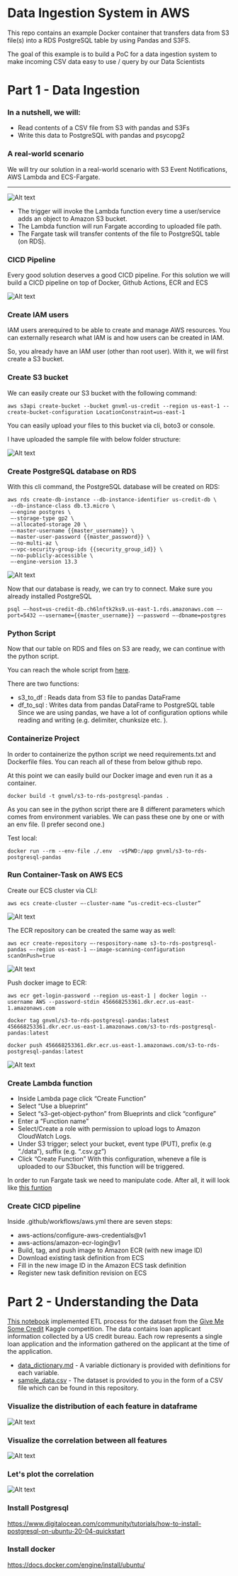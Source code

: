 # Data Ingestion System in AWS

This repo contains an example Docker container that transfers data from S3 file(s) into a RDS PostgreSQL table by using Pandas and S3FS.

The goal of this example is to build a PoC for a data ingestion system to make incoming CSV data easy to use / query by our Data Scientists
# Part 1 - Data Ingestion

### In a nutshell, we will:

* Read contents of a CSV file from S3 with pandas and S3Fs
* Write this data to PostgreSQL with pandas and psycopg2

### A real-world scenario

We will try our solution in a real-world scenario with S3 Event Notifications, AWS Lambda and ECS-Fargate.
***

![Alt text](img/architecture.png "Workflow Overview")

* The trigger will invoke the Lambda function every time a user/service adds an object to Amazon S3 bucket.
* The Lambda function will run Fargate according to uploaded file path.
* The Fargate task will transfer contents of the file to PostgreSQL table (on RDS).

### CICD Pipeline

Every good solution deserves a good CICD pipeline. For this solution we will build a CICD pipeline on top of Docker, Github Actions, ECR and ECS

![Alt text](img/cicd_pipeline.png "CI/CD Pipeline")

### Create IAM users

IAM users arerequired to be able to create and manage AWS resources. You can externally research what IAM is and how users can be created in IAM.

So, you already have an IAM user (other than root user).
With it, we will first create a S3 bucket.

### Create S3 bucket
We can easily create our S3 bucket with the following command:

```
aws s3api create-bucket --bucket gnvml-us-credit --region us-east-1 --create-bucket-configuration LocationConstraint=us-east-1
```

You can easily upload your files to this bucket via cli, boto3 or console.

I have uploaded the sample file with below folder structure:


![Alt text](img/s3-bucket.png "CI/CD Pipeline")

### Create PostgreSQL database on RDS

With this cli command, the PostgreSQL database will be created on RDS:

```
aws rds create-db-instance --db-instance-identifier us-credit-db \
 --db-instance-class db.t3.micro \
 —-engine postgres \
 —-storage-type gp2 \
 —-allocated-storage 20 \
 —-master-username {{master_username}} \
 —-master-user-password {{master_password}} \
 —-no-multi-az \
 —-vpc-security-group-ids {{security_group_id}} \
 —-no-publicly-accessible \
 —-engine-version 13.3

 ```

 ![Alt text](img/rds_database.png "RDS Database")
 
Now that our database is ready, we can try to connect. Make sure you already installed PostgreSQL
```
psql —-host=us-credit-db.ch6lnftk2ks9.us-east-1.rds.amazonaws.com —-port=5432 —-username={{master_username}} —-password —-dbname=postgres
```
### Python Script
Now that our table on RDS and files on S3 are ready, we can continue with the python script.

You can reach the whole script from [here](app.py).

There are two functions:

* s3_to_df : Reads data from S3 file to pandas DataFrame
* df_to_sql : Writes data from pandas DataFrame to PostgreSQL table
Since we are using pandas, we have a lot of configuration options while reading and writing (e.g. delimiter, chunksize etc. ).

### Containerize Project

In order to containerize the python script we need requirements.txt and Dockerfile files. You can reach all of these from below github repo.

At this point we can easily build our Docker image and even run it as a container.

```
docker build -t gnvml/s3-to-rds-postgresql-pandas .
```

As you can see in the python script there are 8 different parameters which comes from environment variables. We can pass these one by one or with an env file. (I prefer second one.)

Test local:
```
docker run --rm --env-file ./.env  -v$PWD:/app gnvml/s3-to-rds-postgresql-pandas
```

### Run Container-Task on AWS ECS

Create our ECS cluster via CLI:
```
aws ecs create-cluster —-cluster-name “us-credit-ecs-cluster”
```
 ![Alt text](img/ecs-cluster.png "ECS Cluster")

 The ECR repository can be created the same way as well:

 ```
 aws ecr create-repository —-respository-name s3-to-rds-postgresql-pandas —-region us-east-1 —-image-scanning-configuration scanOnPush=true
 ```

  ![Alt text](img/ecr-repo.png "ECR Repo")

Push docker image to ECR:

```
aws ecr get-login-password --region us-east-1 | docker login --username AWS --password-stdin 456668253361.dkr.ecr.us-east-1.amazonaws.com

docker tag gnvml/s3-to-rds-postgresql-pandas:latest 456668253361.dkr.ecr.us-east-1.amazonaws.com/s3-to-rds-postgresql-pandas:latest

docker push 456668253361.dkr.ecr.us-east-1.amazonaws.com/s3-to-rds-postgresql-pandas:latest
```

  ![Alt text](img/docker-img.png "Docker Image")

### Create Lambda function
* Inside Lambda page click “Create Function”
* Select “Use a blueprint”
* Select “s3-get-object-python” from Blueprints and click “configure”
* Enter a “Function name”
* Select/Create a role with permission to upload logs to Amazon CloudWatch Logs.
* Under S3 trigger; select your bucket, event type (PUT), prefix (e.g “./data”), suffix (e.g. “.csv.gz”)
* Click “Create Function”
With this configuration, wheneve a file is uploaded to our S3bucket, this function will be triggered.

In order to run Fargate task we need to manipulate code. After all, it will look like [this funtion](fargate_lambda_function.py)

### Create CICD pipeline

Inside .github/workflows/aws.yml there are seven steps:

* aws-actions/configure-aws-credentials@v1
* aws-actions/amazon-ecr-login@v1
* Build, tag, and push image to Amazon ECR (with new image ID)
* Download existing task definition from ECS
* Fill in the new image ID in the Amazon ECS task definition
* Register new task definition revision on ECS

# Part 2 - Understanding the Data
[This notebook](ETL_US_Credit.ipynb) implemented ETL process for the dataset from the [Give Me Some Credit](https://www.kaggle.com/c/GiveMeSomeCredit/overview) Kaggle competition. The data contains loan applicant information collected by a US credit bureau. Each row represents a single loan application and the information gathered on the applicant at the time of the application.

* [data_dictionary.md](data/data_dictionary.md) - A variable dictionary is provided with definitions for each variable.
* [sample_data.csv](data/sample_data.csv) - The dataset is provided to you in the form of a CSV file which can be found in this repository.

### Visualize the distribution of each feature in dataframe
![Alt text](img/distribution.png "Distribution")
### Visualize the correlation between all features

![Alt text](img/correlation.png "Correlation")

### Let's plot the correlation
![Alt text](img/pair_correlation.png "Pair correlation")

### Install Postgresql

https://www.digitalocean.com/community/tutorials/how-to-install-postgresql-on-ubuntu-20-04-quickstart


### Install docker

https://docs.docker.com/engine/install/ubuntu/